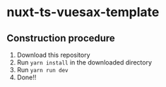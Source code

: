 # nuxt-ts-vuesax-template

## Construction procedure

1. Download this repository
2. Run `yarn install` in the downloaded directory
3. Run `yarn run dev`
4. Done!!
